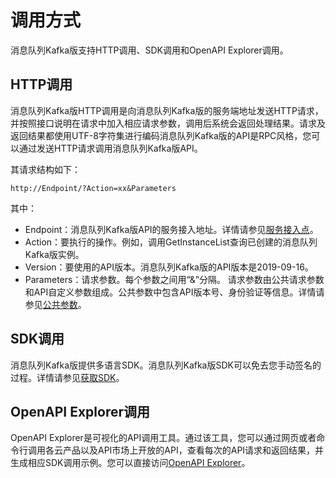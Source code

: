 # 调用方式

消息队列Kafka版支持HTTP调用、SDK调用和OpenAPI Explorer调用。

## HTTP调用

消息队列Kafka版HTTP调用是向消息队列Kafka版的服务端地址发送HTTP请求，并按照接口说明在请求中加入相应请求参数，调用后系统会返回处理结果。请求及返回结果都使用UTF-8字符集进行编码消息队列Kafka版的API是RPC风格，您可以通过发送HTTP请求调用消息队列Kafka版API。

其请求结构如下：

```
http://Endpoint/?Action=xx&Parameters
```

其中：

-   Endpoint：消息队列Kafka版API的服务接入地址。详情请参见[服务接入点]()。
-   Action：要执行的操作。例如，调用GetInstanceList查询已创建的消息队列Kafka版实例。
-   Version：要使用的API版本。消息队列Kafka版的API版本是2019-09-16。
-   Parameters：请求参数。每个参数之间用“&”分隔。 请求参数由公共请求参数和API自定义参数组成。公共参数中包含API版本号、身份验证等信息。详情请参见[公共参数](/intl.zh-CN/API参考/公共参数.md)。

## SDK调用

消息队列Kafka版提供多语言SDK。消息队列Kafka版SDK可以免去您手动签名的过程。详情请参见[获取SDK](/intl.zh-CN/API参考/获取SDK.md)。

## OpenAPI Explorer调用

OpenAPI Explorer是可视化的API调用工具。通过该工具，您可以通过网页或者命令行调用各云产品以及API市场上开放的API，查看每次的API请求和返回结果，并生成相应SDK调用示例。您可以直接访问[OpenAPI Explorer](https://api.aliyun.com/#/)。

